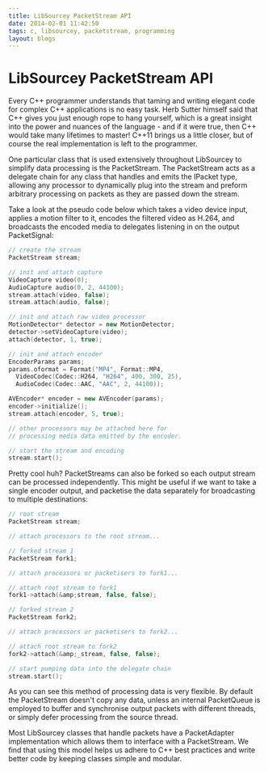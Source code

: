 ```yaml
---
title: LibSourcey PacketStream API
date: 2014-02-01 11:42:50
tags: c, libsourcey, packetstream, programming
layout: blogs
---
```

# LibSourcey PacketStream API

Every C++ programmer understands that taming and writing elegant code for complex C++ applications is no easy task. Herb Sutter himself said that C++ gives you just enough rope to hang yourself, which is a great insight into the power and nuances of the language - and if it were true, then C++ would take many lifetimes to master! C++11 brings us a little closer, but of course the real implementation is left to the programmer.

One particular class that is used extensively throughout LibSourcey to simplify data processing is the PacketStream. The PacketStream acts as a delegate chain for any class that handles and emits the IPacket type, allowing any processor to dynamically plug into the stream and preform arbitrary processing on packets as they are passed down the stream.

Take a look at the pseudo code below which takes a video device input, applies a motion filter to it, encodes the filtered video as H.264, and broadcasts the encoded media to delegates listening in on the output PacketSignal:

```cpp  
// create the stream
PacketStream stream;

// init and attach capture
VideoCapture video(0);
AudioCapture audio(0, 2, 44100);	
stream.attach(video, false);
stream.attach(audio, false);

// init and attach raw video processor
MotionDetector* detector = new MotionDetector;
detector->setVideoCapture(video);
attach(detector, 1, true);		

// init and attach encoder							
EncoderParams params;          
params.oformat = Format("MP4", Format::MP4, 
  VideoCodec(Codec::H264, "H264", 400, 300, 25),
  AudioCodec(Codec::AAC, "AAC", 2, 44100));

AVEncoder* encoder = new AVEncoder(params);
encoder->initialize();
stream.attach(encoder, 5, true);

// other processors may be attached here for
// processing media data emitted by the encoder.

// start the stream and encoding
stream.start();
```

Pretty cool huh? PacketStreams can also be forked so each output stream can be processed independently. This might be useful if we want to take a single encoder output, and packetise the data separately for broadcasting to multiple destinations:

```cpp
// root stream
PacketStream stream;

// attach processors to the root stream...

// forked stream 1         
PacketStream fork1;

// attach processors or packetisers to fork1...

// attach root stream to fork1
fork1->attach(&amp;stream, false, false);

// forked stream 2
PacketStream fork2;

// attach processors or packetisers to fork2...

// attach root stream to fork2
fork2->attach(&amp;_stream, false, false);

// start pumping data into the delegate chain
stream.start();
```

As you can see this method of processing data is very flexible. By default the PacketStream doesn't copy any data, unless an internal PacketQueue is employed to buffer and synchronise output packets with different threads, or simply defer processing from the source thread.

Most LibSourcey classes that handle packets have a PacketAdapter implementation which allows them to interface with a PacketStream. We find that using this model helps us adhere to C++ best practices and write better code by keeping classes simple and modular.